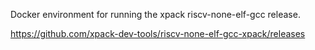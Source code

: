 Docker environment for running the xpack riscv-none-elf-gcc release.

https://github.com/xpack-dev-tools/riscv-none-elf-gcc-xpack/releases

